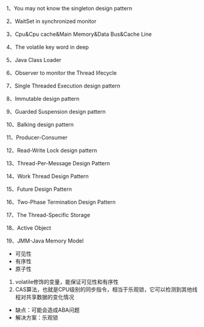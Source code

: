 1、You may not know the singleton design pattern

2、WaitSet in synchronized monitor

3、Cpu&Cpu cache&Main Memory&Data Bus&Cache Line

4、The volatile key word in deep

5、Java Class Loader

6、Observer to monitor the Thread lifecycle

7、Single Threaded Execution design pattern

8、Immutable design pattern

9、Guarded Suspension design pattern

10、Balking design pattern

11、Producer-Consumer

12、Read-Write Lock design pattern

13、Thread-Per-Message Design Pattern

14、Work Thread Design Pattern

15、Future Design Pattern

16、Two-Phase Termination Design Pattern

17、The Thread-Specific Storage

18、Active Object

19、JMM-Java Memory Model

- 可见性
- 有序性
- 原子性
1. volatile修饰的变量，能保证可见性和有序性
2. CAS算法，也就是CPU级别的同步指令，相当于乐观锁，它可以检测到其他线程对共享数据的变化情况 
- 缺点：可能会造成ABA问题
- 解决方案：乐观锁
